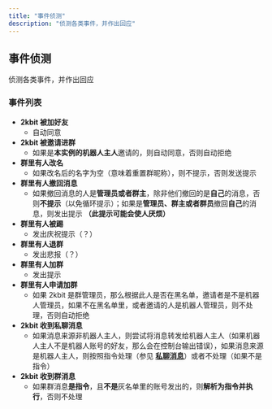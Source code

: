 ```yaml
---
title: "事件侦测"
description: "侦测各类事件，并作出回应"
---
```


## 事件侦测

侦测各类事件，并作出回应

### 事件列表

- **2kbit 被加好友**
    - 自动同意
- **2kbit 被邀请进群**
    - 如果是**本实例的机器人主人**邀请的，则自动同意，否则自动拒绝
- **群里有人改名**
    - 如果改名后的名字为空（意味着重置群昵称），则不提示，否则发送提示
- **群里有人撤回消息**
    - 如果撤回消息的人是**管理员或者群主**，除非他们撤回的是**自己**的消息，否则**不提示**（以免循环提示）；如果是**管理员、群主或者群员**撤回**自己**的消息，则发出提示 **（此提示可能会使人厌烦）**
- **群里有人被踢**
    - 发出庆祝提示（？）
- **群里有人退群**
    - 发出悲报（？）
- **群里有人加群**
    - 发出提示
- **群里有人申请加群**
    - 如果 2kbit 是群管理员，那么根据此人是否在黑名单，邀请者是不是机器人管理员，如果不在黑名单里，或者邀请的人是机器人管理员，则不处理，否则自动拒绝
- **2kbit 收到私聊消息**
    - 如果消息来源非机器人主人，则尝试将消息转发给机器人主人（如果机器人主人不是机器人账号的好友，那么会在控制台输出错误），如果消息来源是机器人主人，则按照指令处理（参见 [**私聊消息**](./friend-message/)）或者不处理（如果不是指令）
- **2kbit 收到群消息**
    - 如果群消息**是指令**，且**不是**灰名单里的账号发出的，则**解析为指令并执行**，否则不处理